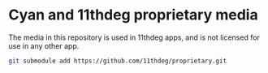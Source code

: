 # Cyan and 11thdeg proprietary media

The media in this repository is used in 11thdeg apps, and is not licensed for use in any other app.

```zsh
git submodule add https://github.com/11thdeg/proprietary.git
```

